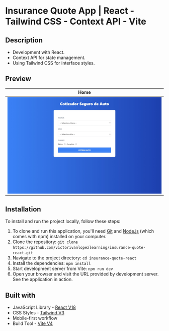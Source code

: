# Insurance Quote App | React - Tailwind CSS - Context API - Vite

## Description
- Development with React.
- Context API for state management.
- Using Tailwind CSS for interface styles.

## Preview
| **Home** |
| :-------------: |
| ![Page home](./design/home.jpeg) |

## Installation

To install and run the project locally, follow these steps:

1. To clone and run this application, you'll need [Git](https://git-scm.com/) and [Node.js](https://nodejs.org/es) (which comes with npm) installed on your computer.
2. Clone the repository: `git clone https://github.com/victorivanlopezlearning/insurance-quote-react.git`
3. Navigate to the project directory: `cd insurance-quote-react`
4. Install the dependencies: `npm install`
5. Start development server from Vite: `npm run dev`
6. Open your browser and visit the URL provided by development server. See the application in action.

## Built with

- JavaScript Library - [React V18](https://es.react.dev/)
- CSS Styles - [Tailwind V3](https://tailwindcss.com/)
- Mobile-first workflow
- Build Tool - [Vite V4](https://vitejs.dev)